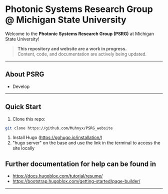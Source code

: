 # Photonic Systems Research Group @ Michigan State University

Welcome to the **Photonic Systems Research Group (PSRG)** at Michigan State University!

> **This repository and website are a work in progress.**  
> Content, code, and documentation are actively being updated.

---

## About PSRG

- Develop

---

## Quick Start

1. Clone this repo:

  ```bash
  git clone https://github.com/Muhnyx/PSRG_website
  ```

1. Install Hugo (<https://gohugo.io/installation/>)
1. "hugo server" on the base and use the link in the terminal to access the site locally

## Further documentation for help can be found in

- <https://docs.hugoblox.com/tutorial/resume/>
- <https://bootstrap.hugoblox.com/getting-started/page-builder/>
  
---
